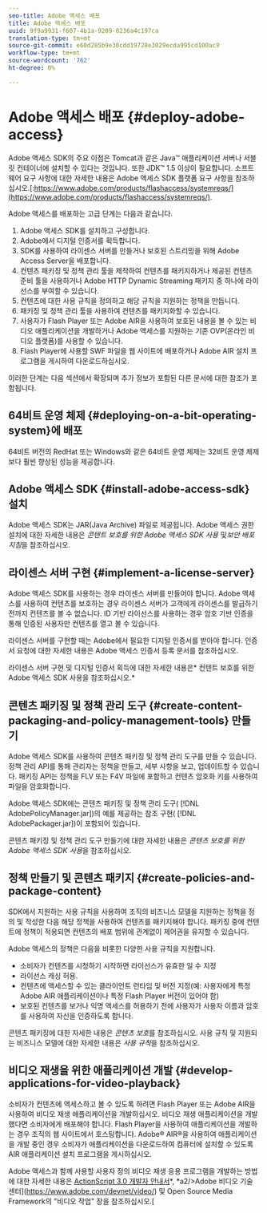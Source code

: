 ```yaml
---
seo-title: Adobe 액세스 배포
title: Adobe 액세스 배포
uuid: 9f9a9931-f607-4b1a-9209-0236a4c197ca
translation-type: tm+mt
source-git-commit: e60d285b9e30cdd19728e3029ecda995cd100ac9
workflow-type: tm+mt
source-wordcount: '762'
ht-degree: 0%

---
```



# Adobe 액세스 배포 {#deploy-adobe-access}

Adobe 액세스 SDK의 주요 이점은 Tomcat과 같은 Java™ 애플리케이션 서버나 서블릿 컨테이너에 설치할 수 있다는 것입니다. 또한 JDK™ 1.5 이상이 필요합니다. 소프트웨어 요구 사항에 대한 자세한 내용은 Adobe 액세스 SDK 플랫폼 요구 사항을 참조하십시오.[:https://www.adobe.com/products/flashaccess/systemreqs/](https://www.adobe.com/products/flashaccess/systemreqs/).

Adobe 액세스를 배포하는 고급 단계는 다음과 같습니다.

1. Adobe 액세스 SDK를 설치하고 구성합니다.
1. Adobe에서 디지털 인증서를 획득합니다.
1. SDK를 사용하여 라이센스 서버를 만들거나 보호된 스트리밍을 위해 Adobe Access Server을 배포합니다.
1. 컨텐츠 패키징 및 정책 관리 툴을 제작하여 컨텐츠를 패키지하거나 제공된 컨텐츠 준비 툴을 사용하거나 Adobe HTTP Dynamic Streaming 패키지 중 하나에 라이선스를 부여할 수 있습니다.
1. 컨텐츠에 대한 사용 규칙을 정의하고 해당 규칙을 지원하는 정책을 만듭니다.
1. 패키징 및 정책 관리 툴을 사용하여 컨텐츠를 패키지화할 수 있습니다.
1. 사용자가 Flash Player 또는 Adobe AIR을 사용하여 보호된 내용을 볼 수 있는 비디오 애플리케이션을 개발하거나 Adobe 액세스를 지원하는 기존 OVP(온라인 비디오 플랫폼)를 사용할 수 있습니다.
1. Flash Player에 사용할 SWF 파일을 웹 사이트에 배포하거나 Adobe AIR 설치 프로그램을 게시하여 다운로드하십시오.

이러한 단계는 다음 섹션에서 확장되며 추가 정보가 포함된 다른 문서에 대한 참조가 포함됩니다.

## 64비트 운영 체제 {#deploying-on-a-bit-operating-system}에 배포

64비트 버전의 RedHat 또는 Windows와 같은 64비트 운영 체제는 32비트 운영 체제보다 훨씬 향상된 성능을 제공합니다.

## Adobe 액세스 SDK {#install-adobe-access-sdk} 설치

Adobe 액세스 SDK는 JAR(Java Archive) 파일로 제공됩니다. Adobe 액세스 권한 설치에 대한 자세한 내용은 *콘텐트 보호를 위한 Adobe 액세스 SDK 사용* 및&#x200B;*보안 배포 지침*&#x200B;을 참조하십시오.

## 라이센스 서버 구현 {#implement-a-license-server}

Adobe 액세스 SDK를 사용하는 경우 라이센스 서버를 만들어야 합니다. Adobe 액세스를 사용하여 컨텐츠를 보호하는 경우 라이센스 서버가 고객에게 라이센스를 발급하기 전까지 컨텐츠를 볼 수 없습니다. ID 기반 라이선스를 사용하는 경우 암호 기반 인증을 통해 인증된 사용자만 컨텐츠를 열고 볼 수 있습니다.

라이센스 서버를 구현할 때는 Adobe에서 필요한 디지털 인증서를 받아야 합니다. 인증서 요청에 대한 자세한 내용은 Adobe 액세스 인증서 등록 문서를 참조하십시오.

라이센스 서버 구현 및 디지털 인증서 획득에 대한 자세한 내용은* 컨텐트 보호를 위한 Adobe 액세스 SDK 사용을 참조하십시오.*

## 콘텐츠 패키징 및 정책 관리 도구 {#create-content-packaging-and-policy-management-tools} 만들기

Adobe 액세스 SDK를 사용하여 콘텐츠 패키징 및 정책 관리 도구를 만들 수 있습니다. 정책 관리 API를 통해 관리자는 정책을 만들고, 세부 사항을 보고, 업데이트할 수 있습니다. 패키징 API는 정책을 FLV 또는 F4V 파일에 포함하고 컨텐츠 암호화 키를 사용하여 파일을 암호화합니다.

Adobe 액세스 SDK에는 콘텐츠 패키징 및 정책 관리 도구( [!DNL AdobePolicyManager.jar])의 예를 제공하는 참조 구현( [!DNL AdobePackager.jar])이 포함되어 있습니다.

콘텐츠 패키징 및 정책 관리 도구 만들기에 대한 자세한 내용은 *콘텐츠 보호를 위한 Adobe 액세스 SDK 사용*&#x200B;을 참조하십시오.

## 정책 만들기 및 콘텐츠 패키지 {#create-policies-and-package-content}

SDK에서 지원하는 사용 규칙을 사용하여 조직의 비즈니스 모델을 지원하는 정책을 정의 및 작성한 다음 해당 정책을 사용하여 컨텐츠를 패키지해야 합니다. 패키징 중에 컨텐트에 정책이 적용되면 컨텐츠의 배포 범위에 관계없이 제어권을 유지할 수 있습니다.

Adobe 액세스의 정책은 다음을 비롯한 다양한 사용 규칙을 지원합니다.

* 소비자가 컨텐츠를 시청하기 시작하면 라이선스가 유효한 일 수 지정
* 라이선스 캐싱 허용.
* 컨텐츠에 액세스할 수 있는 클라이언트 런타임 및 버전 지정(예: 사용자에게 특정 Adobe AIR 애플리케이션이나 특정 Flash Player 버전이 있어야 함)
* 보호된 컨텐츠를 보거나 익명 액세스를 허용하기 전에 사용자가 사용자 이름과 암호를 사용하여 자신을 인증하도록 합니다.

콘텐츠 패키징에 대한 자세한 내용은 *콘텐츠 보호*&#x200B;를 참조하십시오. 사용 규칙 및 지원되는 비즈니스 모델에 대한 자세한 내용은 *사용 규칙*&#x200B;을 참조하십시오.

## 비디오 재생을 위한 애플리케이션 개발 {#develop-applications-for-video-playback}

소비자가 컨텐츠에 액세스하고 볼 수 있도록 하려면 Flash Player 또는 Adobe AIR을 사용하여 비디오 재생 애플리케이션을 개발하십시오. 비디오 재생 애플리케이션을 개발했다면 소비자에게 배포해야 합니다. Flash Player을 사용하여 애플리케이션을 개발하는 경우 조직의 웹 사이트에서 호스팅합니다. Adobe® AIR®을 사용하여 애플리케이션을 개발 중인 경우 소비자가 애플리케이션을 다운로드하여 컴퓨터에 설치할 수 있도록 AIR 애플리케이션 설치 프로그램을 게시하십시오.

Adobe 액세스과 함께 사용할 사용자 정의 비디오 재생 응용 프로그램을 개발하는 방법에 대한 자세한 내용은 [ActionScript 3.0 개발자 안내서](https://help.adobe.com/en_US/as3/dev/WS9936fa0d5984e93b3f4f38ec1272a447844-8000.html)*, *a2/>Adobe 비디오 기술 센터](https://www.adobe.com/devnet/video/) 및 Open Source Media Framework의 &quot;비디오 작업&quot; 장을 참조하십시오.[